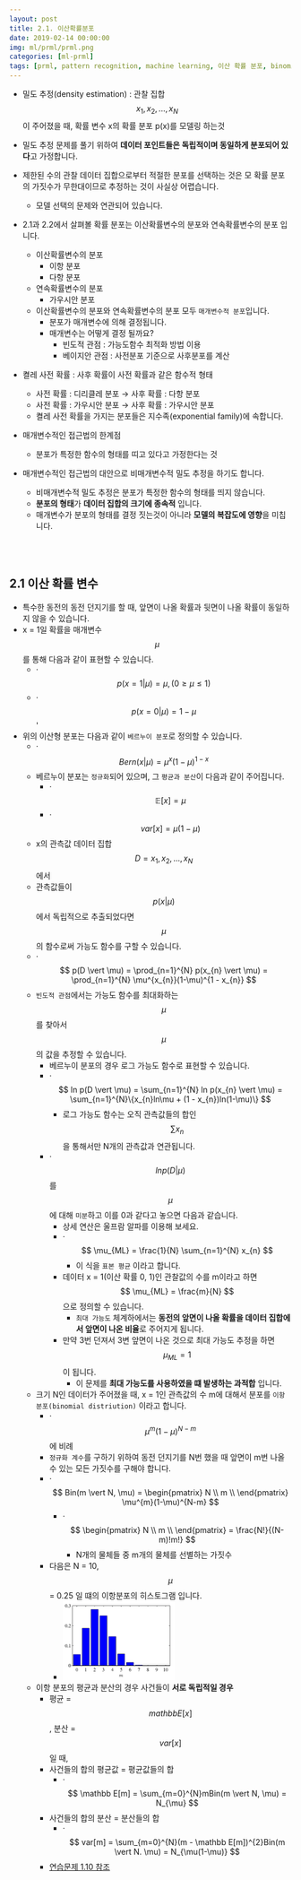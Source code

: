 ```yaml
---
layout: post
title: 2.1. 이산확률분포
date: 2019-02-14 00:00:00
img: ml/prml/prml.png
categories: [ml-prml] 
tags: [prml, pattern recognition, machine learning, 이산 확률 분포, binomial distribution] # add tag
---
```


+ 밀도 추정(density estimation) : 관찰 집합 $$ x_{1}, x_{2}, ... , x_{N} $$이 주어졌을 때, 확률 변수 x의 확률 분포 p(x)를 모델링 하는것
+ 밀도 추정 문제를 풀기 위하여 **데이터 포인트들은 독립적이며 동일하게 분포되어 있다**고 가정합니다.
+ 제한된 수의 관찰 데이터 집합으로부터 적절한 분포를 선택하는 것은 모 확률 분포의 가짓수가 무한대이므로 추정하는 것이 사실상 어렵습니다.
    + 모델 선택의 문제와 연관되어 있습니다.

+ 2.1과 2.2에서 살펴볼 확률 분포는 이산확률변수의 분포와 연속확률변수의 분포 입니다.
    + 이산확률변수의 분포
        + 이항 분포
        + 다항 분포
    + 연속확률변수의 분포
        + 가우시안 분포
    + 이산확률변수의 분포와 연속확률변수의 분포 모두 `매개변수적 분포`입니다.
        + 분포가 매개변수에 의해 결정됩니다.
        + 매개변수는 어떻게 결정 될까요?
            + 빈도적 관점 : 가능도함수 최적화 방법 이용
            + 베이지안 관점 : 사전분포 기준으로 사후분포를 계산

+ 켤레 사전 확률 : 사후 확률이 사전 확률과 같은 함수적 형태
    + 사전 확률 : 디리클레 분포 → 사후 확률 : 다항 분포
    + 사전 확률 : 가우시안 분포 → 사후 확률 : 가우시안 분포
    + 켤레 사전 확률을 가지는 분포들은 지수족(exponential family)에 속합니다.

+ 매개변수적인 접근법의 한계점
    + 분포가 특정한 함수의 형태를 띠고 있다고 가정한다는 것
+ 매개변수적인 접근법의 대안으로 비매개변수적 밀도 추정을 하기도 합니다.
    + 비매개변수적 밀도 추정은 분포가 특정한 함수의 형태를 띄지 않습니다.
    + **분포의 형태**가 **데이터 집합의 크기에 종속적** 입니다.
    + 매개변수가 분포의 형태를 결정 짓는것이 아니라 **모델의 복잡도에 영향**을 미칩니다. 
    
<br><br>

## 2.1 이산 확률 변수

+ 특수한 동전의 동전 던지기를 할 때, 앞면이 나올 확률과 뒷면이 나올 확률이 동일하지 않을 수 있습니다.
+ x = 1일 확률을 매개변수 $$ \mu $$ 를 통해 다음과 같이 표현할 수 있습니다.
    + ·$$ p(x=1 \vert \mu) = \mu, (0 \ge \mu \le 1) $$
    + ·$$ p(x=0 \vert \mu) = 1 - \mu $$'
+ 위의 이산형 분포는 다음과 같이 `베르누이 분포`로 정의할 수 있습니다.
    + ·$$ Bern(x \vert \mu) = \mu^{x}(1-\mu)^{1-x} $$
    + 베르누이 분포는 `정규화`되어 있으며, 그 `평균과 분산`이 다음과 같이 주어집니다.
        + ·$$ \mathbb E[x] = \mu $$
        + ·$$ var[x] = \mu(1 - \mu) $$  
    + x의 관측값 데이터 집합 $$ D = {x_{1}, x_{2}, ..., x_{N}}$$ 에서 
    + 관측값들이 $$ p(x \vert \mu) $$ 에서 독립적으로 추출되었다면 $$ \mu $$의 함수로써 가능도 함수를 구할 수 있습니다.
    + ·$$ p(D \vert \mu) = \prod_{n=1}^{N} p(x_{n} \vert \mu) = \prod_{n=1}^{N} \mu^{x_{n}}(1-\mu)^{1 - x_{n}} $$
    + `빈도적 관점`에서는 가능도 함수를 최대화하는 $$ \mu $$를 찾아서 $$ \mu $$의 값을 추정할 수 있습니다.
        + 베르누이 분포의 경우 로그 가능도 함수로 표현할 수 있습니다.
        + ·$$ ln p(D \vert \mu) = \sum_{n=1}^{N} ln p(x_{n} \vert \mu) = \sum_{n=1}^{N}\{x_{n}ln\mu + (1 - x_{n})ln(1-\mu)\} $$
            + 로그 가능도 함수는 오직 관측값들의 합인 $$ \sum x_{n} $$을 통해서만 N개의 관측값과 연관됩니다.
        + ·$$ ln p(D \vert \mu) $$를 $$ \mu $$에 대해 `미분`하고 이를 0과 같다고 놓으면 다음과 같습니다.
            + 상세 연산은 울프람 알파를 이용해 보세요.
            + ·$$ \mu_{ML} = \frac{1}{N} \sum_{n=1}^{N} x_{n} $$
                + 이 식을 `표본 평균` 이라고 합니다.
            + 데이터 x = 1(이산 확률 0, 1)인 관찰값의 수를 m이라고 하면 $$ \mu_{ML} = \frac{m}{N} $$ 으로 정의할 수 있습니다.
                + `최대 가능도` 체계하에서는 **동전의 앞면이 나올 확률을 데이터 집합에서 앞면이 나온 비율**로 주어지게 됩니다.
            + 만약 3번 던져서 3변 앞면이 나온 것으로 최대 가능도 추정을 하면 $$ \mu_{ML} = 1 $$ 이 됩니다.
                + 이 문제를 **최대 가능도를 사용하였을 떄 발생하는 과적합** 입니다.
    + 크기 N인 데이터가 주어졌을 때, x = 1인 관측값의 수 m에 대해서 분포를 `이항 분포(binomial distriution)` 이라고 합니다.
        + ·$$ \mu^{m}(1 - \mu)^{N-m} $$ 에 비례
        + `정규화 계수`를 구하기 위하여 동전 던지기를 N번 했을 때 앞면이 m번 나올 수 있는 모든 가짓수를 구해야 합니다.
        + ·$$ Bin(m \vert N, \mu) = \begin{pmatrix} N \\ m \\ \end{pmatrix} \mu^{m}(1-\mu)^{N-m} $$
            + ·$$ \begin{pmatrix} N \\ m \\ \end{pmatrix} = \frac{N!}{(N-m)!m!} $$  
                + N개의 물체들 중 m개의 물체를 선별하는 가짓수
        + 다음은 N = 10, $$ \mu $$ = 0.25 일 떄의 이항분포의 히스토그램 입니다.
            + <img src="../assets/img/ml/prml/2.1/fig2.10.PNG" alt="Drawing" style="width: 200px;"/>
    + 이항 분포의 평균과 분산의 경우 사건들이 **서로 독립적일 경우**
        + 평균 = $$ mathbb E[x] $$, 분산 = $$ var[x] $$ 일 때,
        + 사건들의 합의 평균값 = 평균값들의 합
            + ·$$ \mathbb E[m] = \sum_{m=0}^{N}mBin(m \vert N, \mu) = N_{\mu} $$
        + 사건들의 합의 분산 = 분산들의 합
            + ·$$ var[m] = \sum_{m=0}^{N}(m - \mathbb E[m])^{2}Bin(m \vert N. \mu) = N_{\mu(1-\mu)} $$
        + [연습문제 1.10 참조](https://gaussian37.github.io/ml-prml-1.practice-quize/)
                                 
                         
    